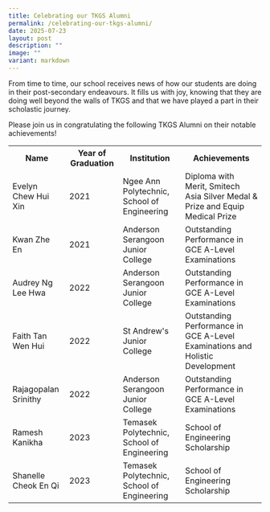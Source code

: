 ```yaml
---
title: Celebrating our TKGS Alumni
permalink: /celebrating-our-tkgs-alumni/
date: 2025-07-23
layout: post
description: ""
image: ""
variant: markdown
---
```

<p>From time to time, our school receives news of how our students are doing in their post-secondary endeavours. It fills us with joy, knowing that they are doing well beyond the walls of TKGS and that we have played a part in their scholastic journey.</p>

<p>Please join us in congratulating the following TKGS Alumni on their notable achievements!</p>

<table>
	<tbody>
		<tr>
			<th style="text-align: center;">
			Name
		</th>
			<th style="text-align: center;">
			Year of Graduation
		</th>
		<th style="text-align: center;">
			Institution
		</th>
		<th style="text-align: center;">
			Achievements
		</th>
		</tr>
		<tr>
<td>
Evelyn Chew Hui Xin
</td>
<td>
	2021
</td>
<td>
Ngee Ann Polytechnic,<br> School of Engineering
</td>
<td>
Diploma with Merit, Smitech Asia Silver Medal &amp; Prize and Equip Medical Prize
</td>
</tr>
		<tr><td>
Kwan Zhe En
</td>
<td>
	2021
</td>
<td>
Anderson Serangoon Junior College
</td>
<td>
Outstanding Performance in GCE A-Level Examinations
</td>
</tr>
<tr><td>
Audrey Ng Lee Hwa
</td>
<td>
	2022
</td>
<td>
Anderson Serangoon Junior College
</td>
<td>
Outstanding Performance in GCE A-Level Examinations
</td>
</tr>
	<tr>
<td>
Faith Tan Wen Hui
</td>
<td>
	2022
</td>
<td>
St Andrew's Junior College
</td>
<td>
Outstanding Performance in GCE A-Level Examinations and Holistic Development
</td>
</tr>
<tr><td>
Rajagopalan Srinithy
</td>
<td>
	2022
</td>
<td>
Anderson Serangoon Junior College
</td>
<td>
Outstanding Performance in GCE A-Level Examinations
</td>
</tr>
<tr>
<td>
Ramesh Kanikha
</td>
<td>
	2023
</td>
<td>
Temasek Polytechnic, School of Engineering
</td>
<td>
School of Engineering Scholarship
</td>
</tr>
<tr>
<td>
Shanelle Cheok En Qi
</td>
<td>
	2023
</td>
<td>
Temasek Polytechnic, School of Engineering
</td>
<td>
School of Engineering Scholarship
</td>
</tr>
</tbody>
</table>